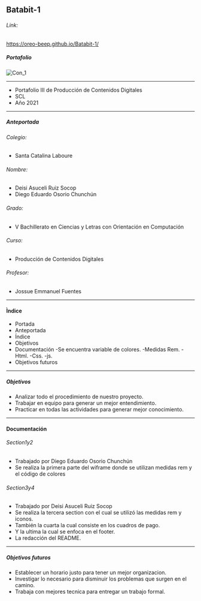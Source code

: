 ##  Batabit-1
  
  

######  Link:
https://oreo-beep.github.io/Batabit-1/
##### Portafolio
![Con_1](https://user-images.githubusercontent.com/68709170/126567715-0d6188ca-c467-45fa-b320-afa880724c2e.png)

------------
- Portafolio III  de Producción de Contenidos Digitales 
-  SCL
-  Año 2021
----------------------
##### Anteportada
###### Colegio:
- Santa Catalina Laboure
###### Nombre:
- Deisi Asuceli Ruiz Socop
- Diego Eduardo Osorio Chunchún
###### Grado: 
- V Bachillerato en Ciencias y Letras con Orientación en Computación
###### Curso: 
- Producción de Contenidos Digitales
###### Profesor: 
- Jossue Emmanuel Fuentes
----------------------
#### Ìndice
- Portada
- Anteportada
- Índice
- Objetivos
- Documentación
        -Se encuentra variable de colores.
        -Medidas Rem.
        -Html.
        -Css.
        -js.
- Objetivos futuros

------------
##### Objetivos
- Analizar todo el procedimiento   de nuestro proyecto.
- Trabajar en equipo para generar un mejor entendimiento.
- Practicar en todas las actividades para generar mejor conocimiento.


------------
#### Documentación
###### Section1y2
- Trabajado por Diego Eduardo Osorio Chunchún
- Se realiza la primera parte del wiframe donde se utilizan medidas rem y el código de colores
###### Section3y4
- Trabajado por Deisi Asuceli Ruiz Socop
- Se realiza la tercera section con el cual se utilizó  las medidas rem y iconos.
- También la cuarta la cual consiste en   los cuadros de pago.
- Y la ultima la cual se enfoca en el footer.
- La redacción  del README.


------------
##### Objetivos futuros 
- Establecer un horario justo para tener un mejor organizacion.
- Investigar lo necesario para disminuir los problemas que surgen en el camino. 
- Trabaja con mejores tecnica para entregar un trabajo formal.

